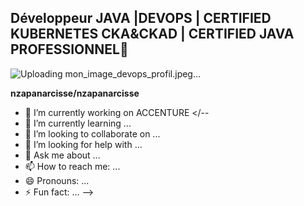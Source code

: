 ## Développeur JAVA |DEVOPS | CERTIFIED KUBERNETES CKA&CKAD | CERTIFIED JAVA PROFESSIONNEL👋
![Uploading mon_image_devops_profil.jpeg…]()

**nzapanarcisse/nzapanarcisse** 

- 🔭 I’m currently working on ACCENTURE
</--
- 🌱 I’m currently learning ...
- 👯 I’m looking to collaborate on ...
- 🤔 I’m looking for help with ...
- 💬 Ask me about ...
- 📫 How to reach me: ...
- 😄 Pronouns: ...
- ⚡ Fun fact: ...
-->

